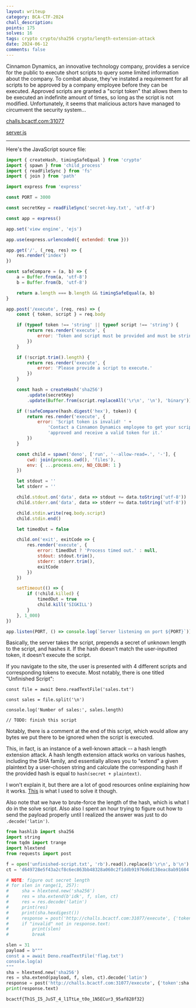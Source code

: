```yaml
---
layout: writeup
category: BCA-CTF-2024
chall_description:
points: 175
solves: 16
tags: crypto crypto/sha256 crypto/length-extension-attack
date: 2024-06-12
comments: false
---
```


Cinnamon Dynamics, an innovative technology company, provides a service for the public to execute short scripts to query some limited information about the company. To combat abuse, they've instated a requirement for all scripts to be approved by a company employee before they can be executed. Approved scripts are granted a "script token" that allows them to be executed an indefinite amount of times, so long as the script is not modified. Unfortunately, it seems that malicious actors have managed to circumvent the security system...

[challs.bcactf.com:31077](challs.bcactf.com:31077)  

[server.js](https://github.com/Nightxade/ctf-writeups/tree/master/assets/CTFs/BCA-CTF-2024/cinn_server.js)  

---

Here's the JavaScript source file:  

```js
import { createHash, timingSafeEqual } from 'crypto'
import { spawn } from 'child_process'
import { readFileSync } from 'fs'
import { join } from 'path'

import express from 'express'

const PORT = 3000

const secretKey = readFileSync('secret-key.txt', 'utf-8')

const app = express()

app.set('view engine', 'ejs')

app.use(express.urlencoded({ extended: true }))

app.get('/', (_req, res) => {
    res.render('index')
})

const safeCompare = (a, b) => {
    a = Buffer.from(a, 'utf-8')
    b = Buffer.from(b, 'utf-8')

    return a.length === b.length && timingSafeEqual(a, b)
}

app.post('/execute', (req, res) => {
    const { token, script } = req.body

    if (typeof token !== 'string' || typeof script !== 'string') {
        return res.render('execute', {
            error: 'Token and script must be provided and must be strings.'
        })
    }

    if (!script.trim().length) {
        return res.render('execute', {
            error: 'Please provide a script to execute.'
        })
    }

    const hash = createHash('sha256')
        .update(secretKey)
        .update(Buffer.from(script.replaceAll('\r\n', '\n'), 'binary'))

    if (!safeCompare(hash.digest('hex'), token)) {
        return res.render('execute', {
            error: 'Script token is invalid! ' +
                'Contact a Cinnamon Dynamics employee to get your script ' +
                'approved and receive a valid token for it.'
        })
    }

    const child = spawn('deno', ['run', '--allow-read=.', '-'], {
        cwd: join(process.cwd(), 'files'),
        env: { ...process.env, NO_COLOR: 1 }
    })

    let stdout = ''
    let stderr = ''

    child.stdout.on('data', data => stdout += data.toString('utf-8'))
    child.stderr.on('data', data => stderr += data.toString('utf-8'))

    child.stdin.write(req.body.script)
    child.stdin.end()

    let timedOut = false

    child.on('exit', exitCode => {
        res.render('execute', {
            error: timedOut ? 'Process timed out.' : null,
            stdout: stdout.trim(),
            stderr: stderr.trim(),
            exitCode
        })
    })

    setTimeout(() => {
        if (!child.killed) {
            timedOut = true
            child.kill('SIGKILL')
        }
    }, 1_000)
})

app.listen(PORT, () => console.log(`Server listening on port ${PORT}`))

```

Basically, the server takes the script, prepends a secret of unknown length to the script, and hashes it. If the hash doesn't match the user-inputted token, it doesn't execute the script.  

If you navigate to the site, the user is presented with 4 different scripts and corresponding tokens to execute. Most notably, there is one titled "Unfinished Script":  

```
const file = await Deno.readTextFile('sales.txt')

const sales = file.split('\n')

console.log('Number of sales:', sales.length)

// TODO: finish this script
```

Notably, there is a comment at the end of this script, which would allow any bytes we put there to be ignored when the script is executed.  

This, in fact, is an instance of a well-known attack -- a hash length extension attack. A hash length extension attack works on various hashes, including the SHA family, and essentially allows you to "extend" a given plaintext by a user-chosen string and calculate the corresponding hash if the provided hash is equal to `hash(secret + plaintext)`.  

I won't explain it, but there are a lot of good resources online explaining how it works. [This](https://github.com/stephenbradshaw/hlextend) is what I used to solve it though.  

Also note that we have to brute-force the length of the hash, which is what I do in the solve script. Also also I spent an hour trying to figure out how to send the payload properly until I realized the answer was just to do `.decode('latin')`.  

```py
from hashlib import sha256
import string
from tqdm import trange
import hlextend
from requests import post

f = open('unfinished-script.txt', 'rb').read().replace(b'\r\n', b'\n')
ct = 'd649728e5f43a2cf8c6ec863bb48328a060c2f1ddb91976d6d138eac8ab91684' # unfinished script token

# NOTE: figure out secret length
# for slen in range(1, 257):
#     sha = hlextend.new('sha256')
#     res = sha.extend(b'idk', f, slen, ct)
#     res = res.decode('latin')
#     print(res)
#     print(sha.hexdigest())
#     response = post('http://challs.bcactf.com:31077/execute', {'token':sha.hexdigest(), 'script': res})
#     if "invalid" not in response.text:
#         print(slen)
#         break

slen = 31
payload = b"""
const a = await Deno.readTextFile('flag.txt')
console.log(a)
"""
sha = hlextend.new('sha256')
res = sha.extend(payload, f, slen, ct).decode('latin')
response = post('http://challs.bcactf.com:31077/execute', {'token':sha.hexdigest(), 'script': res})
print(response.text)
```

    bcactf{Th1S_I5_JuST_4_l1TtLe_t0o_1N5ECur3_95af828f32}